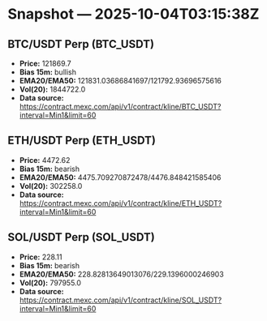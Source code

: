 # Snapshot — 2025-10-04T03:15:38Z

## BTC/USDT Perp (BTC_USDT)
- **Price:** 121869.7
- **Bias 15m:** bullish
- **EMA20/EMA50:** 121831.03686841697/121792.93696575616
- **Vol(20):** 1844722.0
- **Data source:** https://contract.mexc.com/api/v1/contract/kline/BTC_USDT?interval=Min1&limit=60

## ETH/USDT Perp (ETH_USDT)
- **Price:** 4472.62
- **Bias 15m:** bearish
- **EMA20/EMA50:** 4475.709270872478/4476.848421585406
- **Vol(20):** 302258.0
- **Data source:** https://contract.mexc.com/api/v1/contract/kline/ETH_USDT?interval=Min1&limit=60

## SOL/USDT Perp (SOL_USDT)
- **Price:** 228.11
- **Bias 15m:** bearish
- **EMA20/EMA50:** 228.82813649013076/229.1396000246903
- **Vol(20):** 797955.0
- **Data source:** https://contract.mexc.com/api/v1/contract/kline/SOL_USDT?interval=Min1&limit=60
